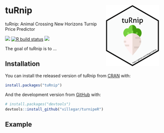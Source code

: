 
<!-- README.md is generated from README.Rmd. Please edit that file -->

# tuRnip <img src="inst/images/logo.png" alt="logo" align="right" height=200px/>

tuRnip: Animal Crossing New Horizons Turnip Price Predictor

<!-- badges: start -->

[![](https://img.shields.io/badge/devel%20version-0.0.0.9000-yellow.svg)](https://github.com/special-uor/ageR)
[![R build
status](https://github.com/special-uor/ageR/workflows/R-CMD-check/badge.svg)](https://github.com/special-uor/ageR/actions)
[![](https://www.r-pkg.org/badges/version/ageR?color=black)](https://cran.r-project.org/package=ageR)
<!-- badges: end -->

The goal of tuRnip is to …

## Installation

You can install the released version of tuRnip from
[CRAN](https://CRAN.R-project.org) with:

``` r
install.packages("tuRnip")
```

And the development version from [GitHub](https://github.com/) with:

``` r
# install.packages("devtools")
devtools::install_github("villegar/turnipeR")
```

## Example

